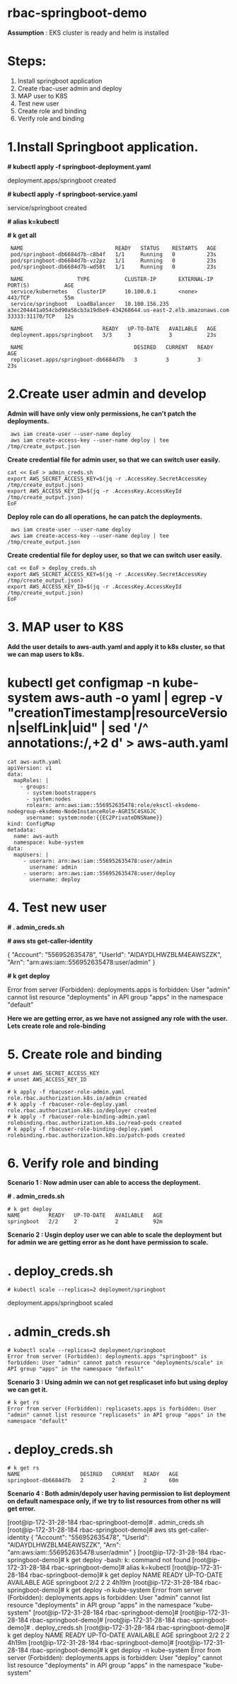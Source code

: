 # rbac-springboot-demo
**Assumption** : EKS cluster is ready and helm is installed

# Steps:

1.	Install springboot application
2.	Create rbac-user admin and deploy
3.	MAP user to K8S
4.	Test new user
5.	Create role and binding
6.	Verify role and binding

# 1.Install Springboot application.

**# kubectl apply -f springboot-deployment.yaml** 

  deployment.apps/springboot created

**# kubectl apply -f springboot-service.yaml**

  service/springboot created

**# alias k=kubectl**

**# k get all**

     NAME                             READY   STATUS    RESTARTS   AGE
     pod/springboot-db6684d7b-c8b4f   1/1     Running   0          23s
     pod/springboot-db6684d7b-vz2pz   1/1     Running   0          23s
     pod/springboot-db6684d7b-wd58t   1/1     Running   0          23s

     NAME                 TYPE           CLUSTER-IP       EXTERNAL-IP                                                              PORT(S)           AGE
     service/kubernetes   ClusterIP      10.100.0.1       <none>                                                                   443/TCP           55m
     service/springboot   LoadBalancer   10.100.156.235   a3ec204441a054cbd90a56cb3a19dbe9-434268644.us-east-2.elb.amazonaws.com   33333:31170/TCP   12s

     NAME                         READY   UP-TO-DATE   AVAILABLE   AGE
     deployment.apps/springboot   3/3     3            3           23s

     NAME                                   DESIRED   CURRENT   READY   AGE
     replicaset.apps/springboot-db6684d7b   3         3         3       23s

# 2.Create user admin and develop

**Admin will have only view only permissions, he can't patch the deployments.** 
  
     aws iam create-user --user-name deploy
     aws iam create-access-key --user-name deploy | tee /tmp/create_output.json

**Create credential file for admin user, so that we can switch user easily.**

    cat << EoF > admin_creds.sh
    export AWS_SECRET_ACCESS_KEY=$(jq -r .AccessKey.SecretAccessKey /tmp/create_output.json)
    export AWS_ACCESS_KEY_ID=$(jq -r .AccessKey.AccessKeyId /tmp/create_output.json)
    EoF
  
**Deploy role can do all operations, he can patch the deployments.**
  
     aws iam create-user --user-name deploy
     aws iam create-access-key --user-name deploy | tee /tmp/create_output.json

**Create credential file for deploy user, so that we can switch user easily.**

    cat << EoF > deploy_creds.sh
    export AWS_SECRET_ACCESS_KEY=$(jq -r .AccessKey.SecretAccessKey /tmp/create_output.json)
    export AWS_ACCESS_KEY_ID=$(jq -r .AccessKey.AccessKeyId /tmp/create_output.json)
    EoF

# 3.	MAP user to K8S

**Add the user details to aws-auth.yaml and apply it to k8s cluster, so that we can map users to k8s.**

# kubectl get configmap -n kube-system aws-auth -o yaml | egrep -v "creationTimestamp|resourceVersion|selfLink|uid" | sed '/^ annotations:/,+2 d' > aws-auth.yaml
  
  
    cat aws-auth.yaml 
    apiVersion: v1
    data:
      mapRoles: |
        - groups:
          - system:bootstrappers
          - system:nodes
          rolearn: arn:aws:iam::556952635478:role/eksctl-eksdemo-nodegroup-eksdemo-NodeInstanceRole-AGRI5C4SXGJC
          username: system:node:{{EC2PrivateDNSName}}
    kind: ConfigMap
    metadata:
      name: aws-auth
      namespace: kube-system
    data:
      mapUsers: |
         - userarn: arn:aws:iam::556952635478:user/admin
           username: admin
         - userarn: arn:aws:iam::556952635478:user/deploy
           username: deploy

# 4.	Test new user

**# . admin_creds.sh**

**# aws sts get-caller-identity**

   {
       "Account": "556952635478", 
       "UserId": "AIDAYDLHWZBLM4EAWSZZK", 
       "Arn": "arn:aws:iam::556952635478:user/admin"
   }
   
 
**# k get deploy**

  Error from server (Forbidden): deployments.apps is forbidden: User "admin" cannot list resource "deployments" in API group "apps" in the namespace "default"

**Here we are getting error, as we have not assigned any role with the user. Lets create role and role-binding**

# 5.	Create role and binding

    # unset AWS_SECRET_ACCESS_KEY 
    # unset AWS_ACCESS_KEY_ID 

    # k apply -f rbacuser-role-admin.yaml 
    role.rbac.authorization.k8s.io/admin created
    # k apply -f rbacuser-role-deploy.yaml 
    role.rbac.authorization.k8s.io/deployer created
    # k apply -f rbacuser-role-binding-admin.yaml 
    rolebinding.rbac.authorization.k8s.io/read-pods created
    # k apply -f rbacuser-role-binding-deploy.yaml 
    rolebinding.rbac.authorization.k8s.io/patch-pods created

# 6. Verify role and binding

**Scenario 1 : Now admin user can able to access the deployment.**

**# . admin_creds.sh** 

    # k get deploy
    NAME         READY   UP-TO-DATE   AVAILABLE   AGE
    springboot   2/2     2            2           92m

**Scenario 2 : Usgin deploy user we can able to scale the deployment but for admin we are getting error as he dont have permission to scale.**
 
 # . deploy_creds.sh  
 
    # kubectl scale --replicas=2 deployment/springboot
   deployment.apps/springboot scaled
  
  # . admin_creds.sh 

    # kubectl scale --replicas=2 deployment/springboot
    Error from server (Forbidden): deployments.apps "springboot" is forbidden: User "admin" cannot patch resource "deployments/scale" in API group "apps" in the namespace "default"

  **Scenario 3 : Using admin we can not get resplicaset info but using deploy we can get it.**
  
    # k get rs
    Error from server (Forbidden): replicasets.apps is forbidden: User "admin" cannot list resource "replicasets" in API group "apps" in the namespace "default"

# . deploy_creds.sh 

    # k get rs
    NAME                   DESIRED   CURRENT   READY   AGE
    springboot-db6684d7b   2         2         2       60m

**Scenario 4 : Both admin/depoly user having permission to list deployment on default namespace only, if we try to list resources from other ns will get error.**

[root@ip-172-31-28-184 rbac-springboot-demo]# . admin_creds.sh 
[root@ip-172-31-28-184 rbac-springboot-demo]# aws sts get-caller-identity 
{
    "Account": "556952635478", 
    "UserId": "AIDAYDLHWZBLM4EAWSZZK", 
    "Arn": "arn:aws:iam::556952635478:user/admin"
}
[root@ip-172-31-28-184 rbac-springboot-demo]# k get deploy
-bash: k: command not found
[root@ip-172-31-28-184 rbac-springboot-demo]# alias k=kubectl
[root@ip-172-31-28-184 rbac-springboot-demo]# k get deploy
NAME         READY   UP-TO-DATE   AVAILABLE   AGE
springboot   2/2     2            2           4h19m
[root@ip-172-31-28-184 rbac-springboot-demo]# k get deploy -n kube-system
Error from server (Forbidden): deployments.apps is forbidden: User "admin" cannot list resource "deployments" in API group "apps" in the namespace "kube-system"
[root@ip-172-31-28-184 rbac-springboot-demo]# 
[root@ip-172-31-28-184 rbac-springboot-demo]# 
[root@ip-172-31-28-184 rbac-springboot-demo]# . deploy_creds.sh 
[root@ip-172-31-28-184 rbac-springboot-demo]# k get deploy
NAME         READY   UP-TO-DATE   AVAILABLE   AGE
springboot   2/2     2            2           4h19m
[root@ip-172-31-28-184 rbac-springboot-demo]# 
[root@ip-172-31-28-184 rbac-springboot-demo]# k get deploy -n kube-system
Error from server (Forbidden): deployments.apps is forbidden: User "deploy" cannot list resource "deployments" in API group "apps" in the namespace "kube-system"
